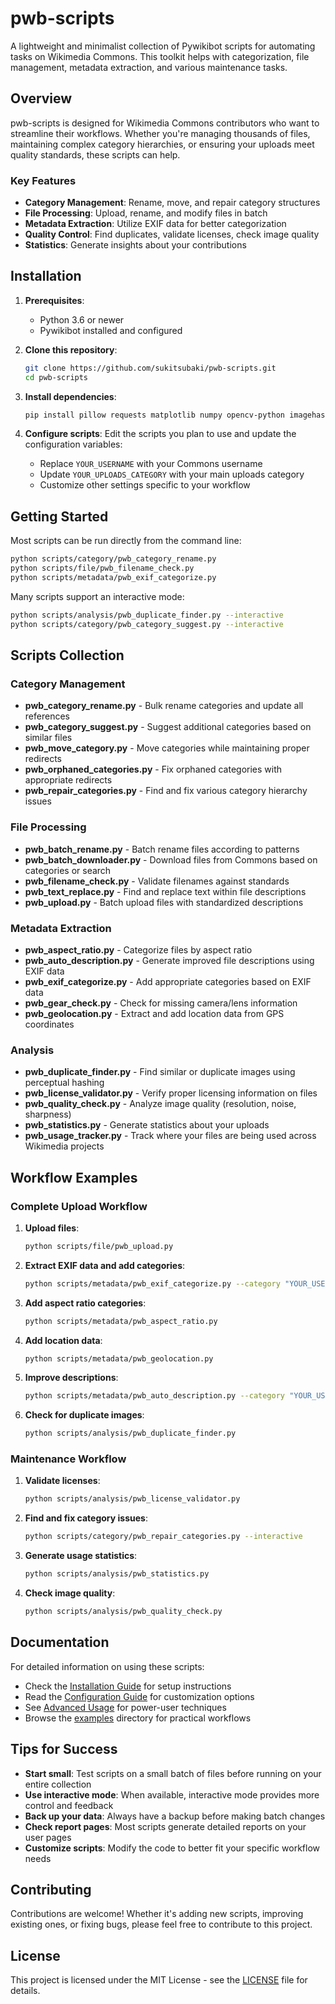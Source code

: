 # pwb-scripts

A lightweight and minimalist collection of Pywikibot scripts for automating tasks on Wikimedia Commons. This toolkit helps with categorization, file management, metadata extraction, and various maintenance tasks.

## Overview

pwb-scripts is designed for Wikimedia Commons contributors who want to streamline their workflows. Whether you're managing thousands of files, maintaining complex category hierarchies, or ensuring your uploads meet quality standards, these scripts can help.

### Key Features

- **Category Management**: Rename, move, and repair category structures
- **File Processing**: Upload, rename, and modify files in batch
- **Metadata Extraction**: Utilize EXIF data for better categorization
- **Quality Control**: Find duplicates, validate licenses, check image quality
- **Statistics**: Generate insights about your contributions

## Installation

1. **Prerequisites**:
   - Python 3.6 or newer
   - Pywikibot installed and configured

2. **Clone this repository**:
   ```bash
   git clone https://github.com/sukitsubaki/pwb-scripts.git
   cd pwb-scripts
   ```

3. **Install dependencies**:
   ```bash
   pip install pillow requests matplotlib numpy opencv-python imagehash
   ```

4. **Configure scripts**:
   Edit the scripts you plan to use and update the configuration variables:
   - Replace `YOUR_USERNAME` with your Commons username
   - Update `YOUR_UPLOADS_CATEGORY` with your main uploads category
   - Customize other settings specific to your workflow

## Getting Started

Most scripts can be run directly from the command line:

```bash
python scripts/category/pwb_category_rename.py
python scripts/file/pwb_filename_check.py
python scripts/metadata/pwb_exif_categorize.py
```

Many scripts support an interactive mode:

```bash
python scripts/analysis/pwb_duplicate_finder.py --interactive
python scripts/category/pwb_category_suggest.py --interactive
```

## Scripts Collection

### Category Management
- **pwb_category_rename.py** - Bulk rename categories and update all references
- **pwb_category_suggest.py** - Suggest additional categories based on similar files
- **pwb_move_category.py** - Move categories while maintaining proper redirects
- **pwb_orphaned_categories.py** - Fix orphaned categories with appropriate redirects
- **pwb_repair_categories.py** - Find and fix various category hierarchy issues

### File Processing
- **pwb_batch_rename.py** - Batch rename files according to patterns
- **pwb_batch_downloader.py** - Download files from Commons based on categories or search
- **pwb_filename_check.py** - Validate filenames against standards
- **pwb_text_replace.py** - Find and replace text within file descriptions
- **pwb_upload.py** - Batch upload files with standardized descriptions

### Metadata Extraction
- **pwb_aspect_ratio.py** - Categorize files by aspect ratio
- **pwb_auto_description.py** - Generate improved file descriptions using EXIF data
- **pwb_exif_categorize.py** - Add appropriate categories based on EXIF data
- **pwb_gear_check.py** - Check for missing camera/lens information
- **pwb_geolocation.py** - Extract and add location data from GPS coordinates

### Analysis
- **pwb_duplicate_finder.py** - Find similar or duplicate images using perceptual hashing
- **pwb_license_validator.py** - Verify proper licensing information on files
- **pwb_quality_check.py** - Analyze image quality (resolution, noise, sharpness)
- **pwb_statistics.py** - Generate statistics about your uploads
- **pwb_usage_tracker.py** - Track where your files are being used across Wikimedia projects

## Workflow Examples

### Complete Upload Workflow

1. **Upload files**:
   ```bash
   python scripts/file/pwb_upload.py
   ```

2. **Extract EXIF data and add categories**:
   ```bash
   python scripts/metadata/pwb_exif_categorize.py --category "YOUR_USERNAME/pwb - new uploads"
   ```

3. **Add aspect ratio categories**:
   ```bash
   python scripts/metadata/pwb_aspect_ratio.py
   ```

4. **Add location data**:
   ```bash
   python scripts/metadata/pwb_geolocation.py
   ```

5. **Improve descriptions**:
   ```bash
   python scripts/metadata/pwb_auto_description.py --category "YOUR_USERNAME/pwb - new uploads"
   ```

6. **Check for duplicate images**:
   ```bash
   python scripts/analysis/pwb_duplicate_finder.py
   ```

### Maintenance Workflow

1. **Validate licenses**:
   ```bash
   python scripts/analysis/pwb_license_validator.py
   ```

2. **Find and fix category issues**:
   ```bash
   python scripts/category/pwb_repair_categories.py --interactive
   ```

3. **Generate usage statistics**:
   ```bash
   python scripts/analysis/pwb_statistics.py
   ```

4. **Check image quality**:
   ```bash
   python scripts/analysis/pwb_quality_check.py
   ```

## Documentation

For detailed information on using these scripts:

- Check the [Installation Guide](docs/installation.md) for setup instructions
- Read the [Configuration Guide](docs/configuration.md) for customization options
- See [Advanced Usage](docs/advanced_usage.md) for power-user techniques
- Browse the [examples](examples/) directory for practical workflows

## Tips for Success

- **Start small**: Test scripts on a small batch of files before running on your entire collection
- **Use interactive mode**: When available, interactive mode provides more control and feedback
- **Back up your data**: Always have a backup before making batch changes
- **Check report pages**: Most scripts generate detailed reports on your user pages
- **Customize scripts**: Modify the code to better fit your specific workflow needs

## Contributing

Contributions are welcome! Whether it's adding new scripts, improving existing ones, or fixing bugs, please feel free to contribute to this project.

## License

This project is licensed under the MIT License - see the [LICENSE](LICENSE) file for details.
